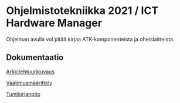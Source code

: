 # Ohjelmistotekniikka 2021 / ICT Hardware Manager

Ohjelman avulla voi pitää kirjaa ATK-komponenteista ja oheislaitteista.



## Dokumentaatio
[Arkkitehtuurikuvaus](https://github.com/ossikh/ot-harjoitustyo/blob/master/dokumentaatio/arkkitehtuuri.md)

[Vaatimusmäärittely](https://github.com/ossikh/ot-harjoitustyo/blob/master/dokumentaatio/vaatimusmaarittely.md)

[Tuntikirjanpito](https://github.com/ossikh/ot-harjoitustyo/blob/master/dokumentaatio/tuntikirjanpito.md)
